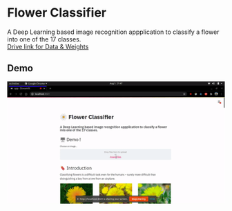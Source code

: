 # Flower Classifier
A Deep Learning based image recognition appplication to classify a flower into one of the 17 classes.            
[Drive link for Data & Weights](https://drive.google.com/drive/folders/1N08C5QwrhDm6Z9qxEmkjSWf5ht3AMzT6?usp=sharing)

## Demo 
![](Images/ezgif.com-video-to-gif.gif)
